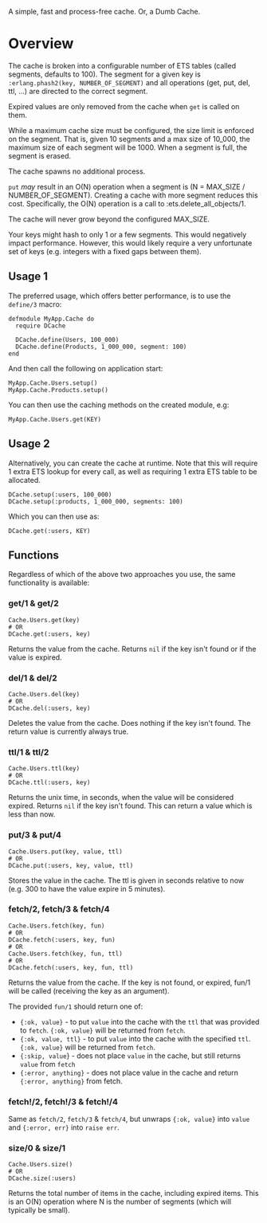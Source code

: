 A simple, fast and process-free cache. Or, a Dumb Cache.

# Overview
The cache is broken into a configurable number of ETS tables (called segments, defaults to 100). The segment for a given key is `:erlang.phash2(key, NUMBER_OF_SEGMENT)` and all operations (get, put, del, ttl, ...) are directed to the correct segment.

Expired values are only removed from the cache when `get` is called on them.

While a maximum cache size must be configured, the size limit is enforced on the segment. That is, given 10 segments and a max size of 10_000, the maximum size of each segment will be 1000. When a segment is full, the segment is erased.

The cache spawns no additional process. 

`put` *may* result in an O(N) operation when a segment is (N = MAX_SIZE / NUMBER_OF_SEGMENT). Creating a cache with more segment reduces this cost. Specifically, the O(N) operation is a call to :ets.delete_all_objects/1.

The cache will never grow beyond the configured MAX_SIZE.

Your keys might hash to only 1 or a few segments. This would negatively impact performance. However, this would likely require a very unfortunate set of keys (e.g. integers with a fixed gaps between them).

## Usage 1
The preferred usage, which offers better performance, is to use the `define/3` macro:

```
defmodule MyApp.Cache do
  require DCache

  DCache.define(Users, 100_000)
  DCache.define(Products, 1_000_000, segment: 100)
end
```

And then call the following on application start:

```
MyApp.Cache.Users.setup()
MyApp.Cache.Products.setup()
```

You can then use the caching methods on the created module, e.g:

```
MyApp.Cache.Users.get(KEY)
```

## Usage 2
Alternatively, you can create the cache at runtime. Note that this will require 1 extra ETS lookup for every call, as well as requiring 1 extra ETS table to be allocated.

```
DCache.setup(:users, 100_000)
DCache.setup(:products, 1_000_000, segments: 100)
```

Which you can then use as:

```
DCache.get(:users, KEY)
```

## Functions
Regardless of which of the above two approaches you use, the same functionality is available:

### get/1 & get/2
```
Cache.Users.get(key)
# OR
DCache.get(:users, key)
```

Returns the value from the cache. Returns `nil` if the key isn't found or if the value is expired.

### del/1 & del/2
```
Cache.Users.del(key)
# OR
DCache.del(:users, key)
```

Deletes the value from the cache. Does nothing if the key isn't found. The return value is currently always true.

### ttl/1 & ttl/2
```
Cache.Users.ttl(key)
# OR
DCache.ttl(:users, key)
```

Returns the unix time, in seconds, when the value will be considered expired. Returns `nil` if the key isn't found. This can return a value which is less than now.

### put/3 & put/4
```
Cache.Users.put(key, value, ttl)
# OR
DCache.put(:users, key, value, ttl)
```

Stores the value in the cache. The ttl is given in seconds relative to now (e.g. 300 to have the value expire in 5 minutes).


### fetch/2, fetch/3 & fetch/4
```
Cache.Users.fetch(key, fun)
# OR
DCache.fetch(:users, key, fun)
# OR
Cache.Users.fetch(key, fun, ttl)
# OR
DCache.fetch(:users, key, fun, ttl)
```

Returns the value from the cache. If the key is not found, or expired, fun/1 will be called (receiving the key as an argument).

The provided `fun/1` should return one of:
* `{:ok, value}` - to put `value` into the cache with the `ttl` that was provided to `fetch`. `{:ok, value}` will be returned from `fetch`.
* `{:ok, value, ttl}` - to put `value` into the cache with the specified `ttl`.  `{:ok, value}` will be returned from `fetch`.
* `{:skip, value`} - does not place `value` in the cache, but still returns `value` from `fetch`
* `{:error, anything}` - does not place value in the cache and return `{:error, anything}` from fetch.


### fetch!/2, fetch!/3 & fetch!/4

Same as `fetch/2`, `fetch/3` & `fetch/4`, but unwraps `{:ok, value}` into `value` and `{:error, err}` into `raise err`.


### size/0 & size/1
```
Cache.Users.size()
# OR
DCache.size(:users)
```

Returns the total number of items in the cache, including expired items. This is an O(N) operation where N is the number of segments (which will typically be small).
